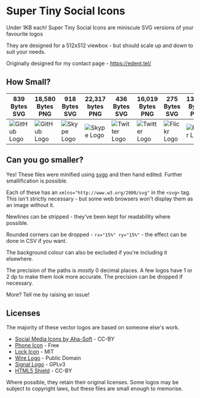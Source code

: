 # Super Tiny Social Icons
Under 1KB each! Super Tiny Social Icons are miniscule SVG versions of your favourite logos

They are designed for a 512x512 viewbox - but should scale up and down to suit your needs.

Originally designed for my contact page - https://edent.tel/

## How Small?

| 839 Bytes SVG	| 18,580 Bytes PNG	|  918 Bytes SVG	| 22,317 bytes PNG	|  436 Bytes SVG	| 16,019 Bytes PNG	|  275 Bytes SVG	| 13,485 Bytes PNG	|
|------	        |-----------	|------	                |----------	|------	                |-----------	|------	                |----------	|
| ![GitHub Logo](https://cdn.rawgit.com/edent/SuperTinySocialIcons/master/tiny/github.svg)  	| ![GitHub Logo](https://cdn.rawgit.com/edent/SuperTinySocialIcons/master/original/github.png)       	| ![Skype Logo](https://cdn.rawgit.com/edent/SuperTinySocialIcons/master/tiny/skype.svg)  	| ![Skype Logo](https://cdn.rawgit.com/edent/SuperTinySocialIcons/master/original/skype.png)      	| ![Twitter Logo](https://cdn.rawgit.com/edent/SuperTinySocialIcons/master/tiny/twitter.svg)  	| ![Twitter Logo](https://cdn.rawgit.com/edent/SuperTinySocialIcons/master/original/twitter.png)      	| ![Flickr Logo](https://cdn.rawgit.com/edent/SuperTinySocialIcons/master/tiny/flickr.svg)  	| ![Flickr Logo](https://cdn.rawgit.com/edent/SuperTinySocialIcons/master/original/flickr.png)      	|

## Can you go smaller?

Yes! These files were minified using [svgo](https://github.com/svg/svgo) and then hand edited.  Further smallification is possible.

Each of these has an `xmlns="http://www.w3.org/2000/svg"` in the `<svg>` tag. This isn't strictly necessary - but some web browsers won't display them as an image without it.

Newlines can be stripped - they've been kept for readability where possible.

Rounded corners can be dropped - `rx="15%" ry="15%"` - the effect can be done in CSV if you want.

The background colour can also be excluded if you're including it elsewhere.

The precision of the paths is *mostly* 0 decimal places. A few logos have 1 or 2 dp to make them look more accurate. The precision can be dropped if necessary.

More? Tell me by raising an issue!

## Licenses

The majority of these vector logos are based on someone else's work.

* [Social Media Icons by Aha-Soft](https://www.iconfinder.com/iconsets/social-flat-rounded-rects) - CC-BY
* [Phone Icon](https://www.iconfinder.com/icons/1807538/phone_icon#size=128) - Free
* [Lock Icon](https://www.iconfinder.com/icons/1814107/lock_padlock_secure_icon#size=512) - MIT
* [Wire Logo](https://commons.wikimedia.org/wiki/File:Wire_software_logo.svg) - Public Domain
* [Signal Logo](https://github.com/WhisperSystems/Signal-iOS/blob/master/Signal/Images.xcassets/logoSignal.imageset/logoSignal.pdf) - GPLv3
* [HTML5 Shield](https://www.w3.org/html/logo/) - CC-BY

Where possible, they retain their original licenses.  Some logos may be subject to copyright laws, but these files are small enough to memorise.

